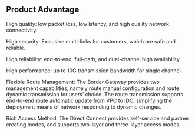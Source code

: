 ## **Product Advantage**

High quality: low packet loss, low latency, and high quality network connectivity.

High security: Exclusive multi-links for customers, which are safe and reliable.

High reliability: end-to-end, full-path, and dual-channel high availability.

High performance: up to 10G transmission bandwidth for single channel.

Flexible Route Management: The Border Gateway provides two management capabilities, namely route manual configuration and route dynamic transmission for users’ choice. The route transmission supports end-to-end route automatic update from VPC to IDC, simplifying the deployment means of network responding to dynamic changes.

Rich Access Method: The Direct Connect provides self-service and partner creating modes, and supports two-layer and three-layer access modes.
